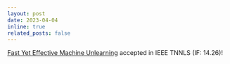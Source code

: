 ```yaml
---
layout: post
date: 2023-04-04
inline: true
related_posts: false
---
```


[Fast Yet Effective Machine Unlearning](https://ieeexplore.ieee.org/document/10113700) accepted in IEEE TNNLS \(IF: 14.26\)!
